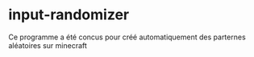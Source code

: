 # input-randomizer

Ce programme a été concus pour créé automatiquement des parternes aléatoires sur minecraft
